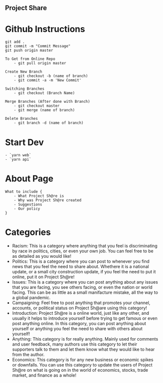 ## Project Share

# Github Instructions
    git add .
    git commit -m "Commit Message"
    git push origin master

    To Get from Online Repo
        - git pull origin master

    Create New Branch
        - git checkout -b (name of branch)
        - git commit -a -m 'New Commit'

    Switching Branches
        - git checkout (Branch Name)

    Merge Branches (After done with Branch)
        - git checkout master
        - git merge (name of branch)

    Delete Branches
        - git branch -d (name of branch)

# Start Dev
    - `yarn web`
    - `yarn api`

# About Page
    What to include {
        - What Project Sh@re is
        - Why was Project Sh@re created
        - Suggestions
        - Our policy
    }

# Categories
  - Racism: This is a category where anything that you feel is discriminating by race in politics, cities, or even your own job. You can feel free to be as detailed as you would like!
  - Politics: This is a category where you can post to whenever you find news that you feel the need to share about. Whethere it is a national update, or a small city construction update, if you feel the need to put it online, put it on Project Sh@re!
  - Issues: This is a category where you can post anything about any issues that you are facing, you see others facing, or even the nation or world facing. This can be as little as a small manifacture mistake, all the way to a global pandemic. 
  - Campaigning: Feel free to post anything that promotes your channel, accounts, or political status on Project Sh@are using this category!
  - Introduction: Project Sh@re is a online world, just like any other, and usually it helps to introduce yourself before trying to get famous or even post anything online. In this category, you can post anything about yourself or anything you feel the need to share with others about yourself!
  - Anything: This category is for really anything. Mainly used for comments and user feedback, many authors use this category to let their supporters talk to them and let them know what they would like to hear from the author.
  - Economics: This category is for any new business or economic spikes or downfalls. You can use this category to update the users of Project Sh@re on what is going on in the world of economics, stocks, trade market, and finance as a whole!
